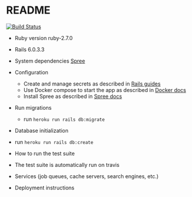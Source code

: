 # README
[![Build Status](https://travis-ci.com/LucaDev13/spree_docker_hekoku.svg?token=zVcspxHVN1YZiAsuEfi5&branch=master)](https://travis-ci.com/LucaDev13/spree_docker_hekoku)

* Ruby version ruby-2.7.0
* Rails 6.0.3.3

* System dependencies
  [Spree](https://github.com/spree)
* Configuration
  - Create and manage secrets as described in [Rails guides](https://guides.rubyonrails.org/security.html#environmental-security)
  - Use Docker compose to start the app as described in [Docker docs](https://docs.docker.com/compose/rails)
  - Install Spree as described in [Spree docs](https://github.com/spree/spree/tree/4-1-stable#installation-options)
* Run migrations
  - run `heroku run rails db:migrate`

* Database initialization
 - run `heroku run rails db:create`

* How to run the test suite
- The test suite is automatically run on travis

* Services (job queues, cache servers, search engines, etc.)

* Deployment instructions

